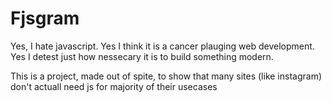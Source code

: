 # Fjsgram

Yes, I hate javascript.
Yes I think it is a cancer plauging web development.
Yes I detest just how nessecary it is to build something modern.

This is a project, made out of spite, to show that many sites (like instagram) don't actuall need js for majority of their usecases
